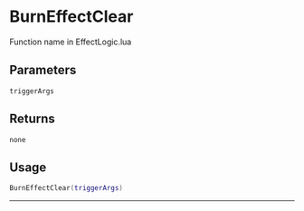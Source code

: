 # BurnEffectClear
Function name in EffectLogic.lua
## Parameters
`triggerArgs`
## Returns
`none`
## Usage
```lua
BurnEffectClear(triggerArgs)
```
---
